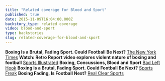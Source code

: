 ```yaml
---
title: "Related coverage for Blood and Sport"
published: true
date: 2015-11-09T16:04:00.000Z
backstory_type: related coverage
video: blood-and-sport
type: backstories
slug: related-coverage-for-blood-and-sport
---
```


**Boxing Is a Brutal, Fading Sport. Could Football Be Next?**
[The New York Times](http://www.nytimes.com/2015/11/09/us/boxing-is-a-brutal-fading-sport-could-football-be-next.html?_r=0)
**Watch: Retro Report video explores violent nature of boxing and football**
[Sports Illustrated](http://www.si.com/nfl/2015/11/08/football-boxing-danger-violence-retro-report-video)
**Boxing, Concussions, Blood and Sport**
[Bad Left Hook](http://www.badlefthook.com/2015/11/9/9695826/boxing-concussions-blood-and-sport)
**Boxing Is a Brutal, Fading Sport. Could Football Be Next?**
[Sports Freak](http://sportsfreek.com/boxing-is-a-brutal-fading-sport-could-football-be-next-new-york-times/)
**Boxing Fading, Is Football Next?**
[Real Clear Sports](http://www.realclearsports.com/video/2015/11/09/boxing_fading_is_football_next.html)

